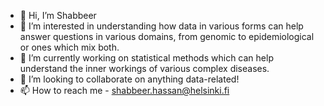 - 👋 Hi, I’m Shabbeer 
- 👀 I’m interested in understanding how data in various forms can help answer questions in various domains, from genomic to epidemiological or ones which mix both.
- 🌱 I’m currently working on statistical methods which can help understand the inner workings of various complex diseases.
- 💞️ I’m looking to collaborate on anything data-related!
- 📫 How to reach me - shabbeer.hassan@helsinki.fi

<!---
Shabs86/Shabs86 is a ✨ special ✨ repository because its `README.md` (this file) appears on your GitHub profile.
You can click the Preview link to take a look at your changes.
--->
